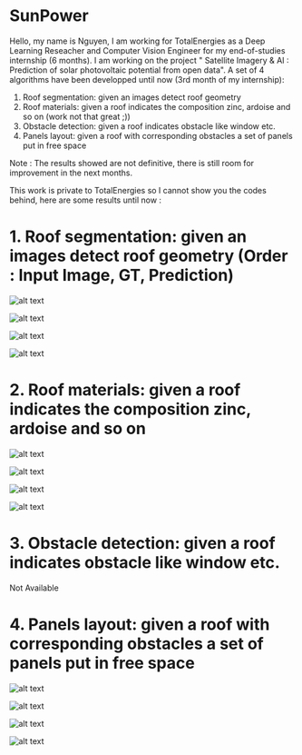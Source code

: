 # SunPower

Hello, my name is Nguyen, I am working for TotalEnergies as a Deep Learning Reseacher and Computer Vision Engineer for my end-of-studies internship (6 months). I am working on the project " Satellite Imagery & AI : Prediction of solar photovoltaic potential from open data". A set of 4 algorithms have been developped until now (3rd month of my internship):

1. Roof segmentation: given an images detect roof geometry
2. Roof materials: given a roof indicates the composition zinc, ardoise and so on (work not that great ;))
3. Obstacle detection: given a roof indicates obstacle like window etc.
4. Panels layout: given a roof with corresponding obstacles a set of panels put in free space

Note : The results showed are not definitive, there is still room for improvement in the next months. 

This work is private to TotalEnergies so I cannot show you the codes behind, here are some results until now :

# 1. Roof segmentation: given an images detect roof geometry (Order : Input Image, GT, Prediction)

![alt text](https://github.com/dnduong/SunPower/blob/main/images/Picture14.png)

![alt text](https://github.com/dnduong/SunPower/blob/main/images/Picture13.png)

![alt text](https://github.com/dnduong/SunPower/blob/main/images/Picture12.png)

![alt text](https://github.com/dnduong/SunPower/blob/main/images/Picture11.png)

# 2. Roof materials: given a roof indicates the composition zinc, ardoise and so on

![alt text](https://github.com/dnduong/SunPower/blob/main/images/Picture10.png)

![alt text](https://github.com/dnduong/SunPower/blob/main/images/Picture9.png)

![alt text](https://github.com/dnduong/SunPower/blob/main/images/Picture8.png)

![alt text](https://github.com/dnduong/SunPower/blob/main/images/Picture7.png)

# 3. Obstacle detection: given a roof indicates obstacle like window etc.

Not Available

# 4. Panels layout: given a roof with corresponding obstacles a set of panels put in free space

![alt text](https://github.com/dnduong/SunPower/blob/main/images/Picture4.png)

![alt text](https://github.com/dnduong/SunPower/blob/main/images/Picture3.png)

![alt text](https://github.com/dnduong/SunPower/blob/main/images/Picture2.png)

![alt text](https://github.com/dnduong/SunPower/blob/main/images/Picture1.png)
